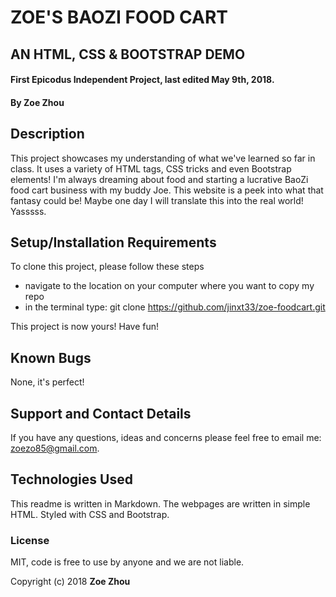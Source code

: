 # ZOE'S BAOZI FOOD CART
## AN HTML, CSS & BOOTSTRAP DEMO

#### First Epicodus Independent Project, last edited May 9th, 2018.

#### By Zoe Zhou

## Description
This project showcases my understanding of what we've learned so far in class. It uses a variety of HTML tags, CSS tricks and even Bootstrap elements! I'm always dreaming about food and starting a lucrative BaoZi food cart business with my buddy Joe. This website is a peek into what that fantasy could be! Maybe one day I will translate this into the real world! Yasssss.

## Setup/Installation Requirements
To clone this project, please follow these steps
* navigate to the location on your computer where you want to copy my repo
* in the terminal type: git clone https://github.com/jinxt33/zoe-foodcart.git

This project is now yours! Have fun!

## Known Bugs
None, it's perfect!

## Support and Contact Details
If you have any questions, ideas and concerns please feel free to email me: <zoezo85@gmail.com>.

## Technologies Used
This readme is written in Markdown. The webpages are written in simple HTML. Styled with CSS and Bootstrap.

### License
MIT, code is free to use by anyone and we are not liable.

Copyright (c) 2018 **Zoe Zhou**
